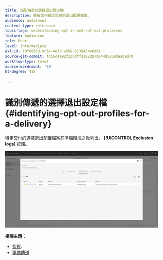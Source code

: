 ```yaml
---
title: 識別傳遞的選擇退出設定檔
description: 瞭解如何確定交貨的退出配置檔案。
audience: audiences
content-type: reference
topic-tags: understanding-opt-in-and-opt-out-processes
feature: Audiences
role: User
level: Intermediate
exl-id: 70f6038d-9c5e-4e30-a958-913b454e6d61
source-git-commit: fcb5c4a92f23bdffd1082b7b044b5859dead9d70
workflow-type: tm+mt
source-wordcount: '48'
ht-degree: 41%

---
```


# 識別傳遞的選擇退出設定檔{#identifying-opt-out-profiles-for-a-delivery}

特定交付的選擇退出配置檔案在準備階段之後列出， **[!UICONTROL Exclusion logs]** 按鈕。

![](assets/exclusion_blocklisting.png)

**相關主題：**

* [監視](../../sending/using/monitoring-a-delivery.md#exclusion-logs).
* [準備傳送](../../sending/using/preparing-the-send.md).
